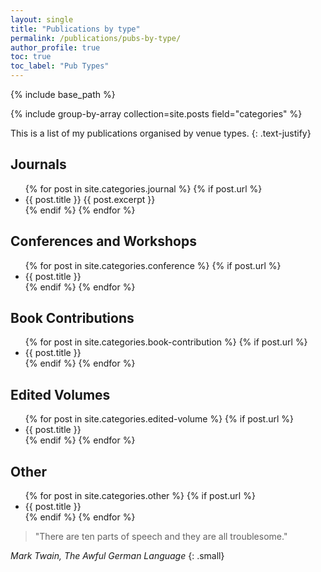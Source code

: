 ```yaml
---
layout: single
title: "Publications by type" 
permalink: /publications/pubs-by-type/
author_profile: true
toc: true
toc_label: "Pub Types"
---
```


{% include base_path %}

{% include group-by-array collection=site.posts field="categories" %}


<section class="page__content" itemprop="text" markdown="1">


This is a list of my publications organised by venue types.
{: .text-justify}

</section>

<h2 class="archive__subtitle" id="journals">Journals</h2>

<ul>
  {% for post in site.categories.journal %}
    {% if post.url %}
        <li>{{ post.title }} {{ post.excerpt }}</li>
    {% endif %}
  {% endfor %}
</ul>

<h2 class="archive__subtitle" id="conferences">Conferences and Workshops</h2>

<ul>
  {% for post in site.categories.conference %}
    {% if post.url %}
        <li>{{ post.title }}</li>
    {% endif %}
  {% endfor %}
</ul>

<h2 class="archive__subtitle" id="contributions">Book Contributions</h2>

<ul>
  {% for post in site.categories.book-contribution %}
    {% if post.url %}
        <li>{{ post.title }}</li>
    {% endif %}
  {% endfor %}
</ul>

<h2 class="archive__subtitle" id="edited">Edited Volumes</h2>

<ul>
  {% for post in site.categories.edited-volume %}
    {% if post.url %}
        <li>{{ post.title }}</li>
    {% endif %}
  {% endfor %}
</ul>

<h2 class="archive__subtitle" id="other">Other</h2>

<ul>
  {% for post in site.categories.other %}
    {% if post.url %}
        <li>{{ post.title }}</li>
    {% endif %}
  {% endfor %}
</ul>


<section class="page__content cf" itemprop="text" markdown="1">

> "There are ten parts of speech and they are all troublesome."

<cite>Mark Twain, The Awful German Language</cite>
{: .small}

</section>
